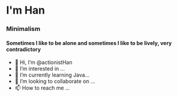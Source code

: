 # I'm Han
###  Minimalism
#### Sometimes I like to be alone and sometimes I like to be lively, very contradictory

- 👋 Hi, I’m @actionistHan
- 👀 I’m interested in ...
- 🌱 I’m currently learning Java...
- 💞️ I’m looking to collaborate on ...
- 📫 How to reach me ...

<!---
actionistHan/actionistHan is a ✨ special ✨ repository because its `README.md` (this file) appears on your GitHub profile.
You can click the Preview link to take a look at your changes.
--->

